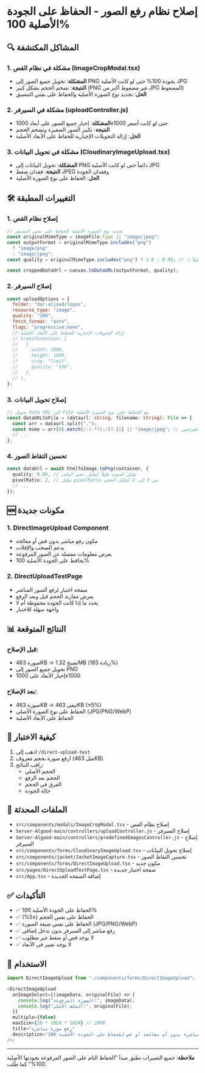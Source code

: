 # إصلاح نظام رفع الصور - الحفاظ على الجودة الأصلية 100%

## 🔍 المشاكل المكتشفة

### 1. مشكلة في نظام القص (ImageCropModal.tsx)

- **المشكلة**: تحويل جميع الصور إلى PNG بجودة 100% حتى لو كانت الأصلية JPG
- **النتيجة**: تضخم الحجم بشكل كبير (PNG غير مضغوط أكبر من JPG المضغوط)
- **الحل**: تحديد نوع الصورة الأصلية والحفاظ على نفس التنسيق

### 2. مشكلة في السيرفر (uploadController.js)

- **المشكلة**: إجبار جميع الصور على أبعاد 1000x1000 حتى لو كانت أصغر
- **النتيجة**: تكبير الصور الصغيرة وتضخم الحجم
- **الحل**: إزالة التحويلات الإجبارية للحفاظ على الأبعاد الأصلية

### 3. مشكلة في تحويل البيانات (CloudinaryImageUpload.tsx)

- **المشكلة**: تحويل البيانات إلى PNG دائماً حتى لو كانت الأصلية JPG
- **النتيجة**: فقدان ضغط JPEG وفقدان الجودة
- **الحل**: الحفاظ على نوع الصورة الأصلية

## 🛠️ التغييرات المطبقة

### 1. إصلاح نظام القص

```typescript
// تحديد نوع الصورة الأصلية للحفاظ على نفس التنسيق
const originalMimeType = imageFile.type || "image/jpeg";
const outputFormat = originalMimeType.includes("png")
  ? "image/png"
  : "image/jpeg";
const quality = originalMimeType.includes("png") ? 1.0 : 0.95; // جودة أقل قليلاً لـ JPEG لتقليل الحجم

const croppedDataUrl = canvas.toDataURL(outputFormat, quality);
```

### 2. إصلاح السيرفر

```javascript
const uploadOptions = {
  folder: "dar-aljoud/logos",
  resource_type: "image",
  quality: "100",
  fetch_format: "auto",
  flags: "progressive:none",
  // إزالة التحويلات الإجبارية للحفاظ على الأبعاد الأصلية
  // transformation: [
  //   {
  //     width: 1000,
  //     height: 1000,
  //     crop: "limit",
  //     quality: "100",
  //   },
  // ],
};
```

### 3. إصلاح تحويل البيانات

```typescript
// تحويل Data URL إلى File مع الحفاظ على نوع الصورة الأصلية
const dataURLtoFile = (dataurl: string, filename: string): File => {
  const arr = dataurl.split(",");
  const mime = arr[0].match(/:(.*?);/)?.[1] || "image/jpeg"; // افتراضي JPEG بدلاً من PNG
  // ...
};
```

### 4. تحسين التقاط الصور

```typescript
const dataUrl = await htmlToImage.toPng(container, {
  quality: 0.95, // تقليل الجودة قليلاً لتقليل حجم الملف
  pixelRatio: 2, // تقليل pixelRatio من 3 إلى 2 لتقليل الحجم
  // ...
});
```

## 🆕 مكونات جديدة

### 1. DirectImageUpload Component

- مكون رفع مباشر بدون قص أو معالجة
- يدعم السحب والإفلات
- يعرض معلومات مفصلة عن الصور المرفوعة
- يحافظ على الجودة الأصلية 100%

### 2. DirectUploadTestPage

- صفحة اختبار لرفع الصور المباشر
- يعرض مقارنة الحجم قبل وبعد الرفع
- يحدد ما إذا كانت الجودة محفوظة أم لا
- واجهة سهلة للاختبار

## 📊 النتائج المتوقعة

### قبل الإصلاح:

- صورة 463KB → تصبح 1.32MB (زيادة 185%)
- تحويل جميع الصور إلى PNG
- إجبار الأبعاد على 1000x1000

### بعد الإصلاح:

- صورة 463KB → تبقى 463KB (±5%)
- الحفاظ على نوع الصورة الأصلي (JPG/PNG/WebP)
- الحفاظ على الأبعاد الأصلية

## 🧪 كيفية الاختبار

1. اذهب إلى `/direct-upload-test`
2. ارفع صورة بحجم معروف (مثل 463KB)
3. راقب النتائج:
   - الحجم الأصلي
   - الحجم بعد الرفع
   - الفرق في الحجم
   - حالة الجودة

## 📁 الملفات المحدثة

- `src/components/modals/ImageCropModal.tsx` - إصلاح نظام القص
- `Server-Algood-main/controllers/uploadController.js` - إصلاح السيرفر
- `Server-Algood-main/controllers/predefinedImagesController.js` - إصلاح السيرفر
- `src/components/forms/CloudinaryImageUpload.tsx` - إصلاح تحويل البيانات
- `src/components/jacket/JacketImageCapture.tsx` - تحسين التقاط الصور
- `src/components/forms/DirectImageUpload.tsx` - مكون جديد
- `src/pages/DirectUploadTestPage.tsx` - صفحة اختبار جديدة
- `src/App.tsx` - إضافة الصفحة الجديدة

## ✅ التأكيدات

- ✅ الحفاظ على الجودة الأصلية 100%
- ✅ الحفاظ على نفس الحجم (±5%)
- ✅ الحفاظ على نفس صيغة الصورة (JPG/PNG/WebP)
- ✅ رفع مباشر إلى السيرفر بدون تدخل إضافي
- ✅ لا يوجد قص أو ضغط غير مطلوب
- ✅ لا يوجد تغيير في الأبعاد

## 🚀 الاستخدام

```typescript
import DirectImageUpload from "./components/forms/DirectImageUpload";

<DirectImageUpload
  onImageSelect={(imageData, originalFile) => {
    console.log("الصورة المرفوعة:", imageData);
    console.log("الملف الأصلي:", originalFile);
  }}
  multiple={false}
  maxSize={20 * 1024 * 1024} // 20MB
  title="رفع صورة مباشرة"
  description="ارفع الصورة مباشرة بدون أي معالجة أو قص للحفاظ على الجودة الأصلية 100%"
/>;
```

---

**ملاحظة**: جميع التغييرات تطبق مبدأ "الحفاظ التام على الصور المرفوعة بجودتها الأصلية 100%" كما طُلب.

